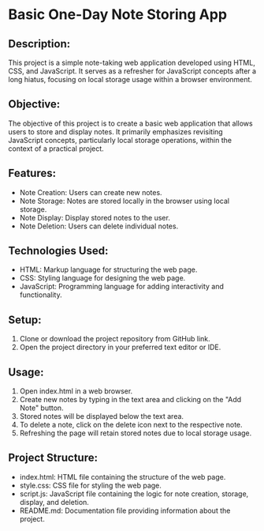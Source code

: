 # Basic One-Day Note Storing App

## Description:
This project is a simple note-taking web application developed using HTML, CSS, and JavaScript. It serves as a refresher for JavaScript concepts after a long hiatus, focusing on local storage usage within a browser environment.

## Objective:
The objective of this project is to create a basic web application that allows users to store and display notes. It primarily emphasizes revisiting JavaScript concepts, particularly local storage operations, within the context of a practical project.

## Features:
- Note Creation: Users can create new notes.
- Note Storage: Notes are stored locally in the browser using local storage.
- Note Display: Display stored notes to the user.
- Note Deletion: Users can delete individual notes.

## Technologies Used:
- HTML: Markup language for structuring the web page.
- CSS: Styling language for designing the web page.
- JavaScript: Programming language for adding interactivity and functionality.

## Setup:
1. Clone or download the project repository from GitHub link.
2. Open the project directory in your preferred text editor or IDE.

## Usage:
1. Open index.html in a web browser.
2. Create new notes by typing in the text area and clicking on the "Add Note" button.
3. Stored notes will be displayed below the text area.
4. To delete a note, click on the delete icon next to the respective note.
5. Refreshing the page will retain stored notes due to local storage usage.

## Project Structure:
- index.html: HTML file containing the structure of the web page.
- style.css: CSS file for styling the web page.
- script.js: JavaScript file containing the logic for note creation, storage, display, and deletion.
- README.md: Documentation file providing information about the project.
